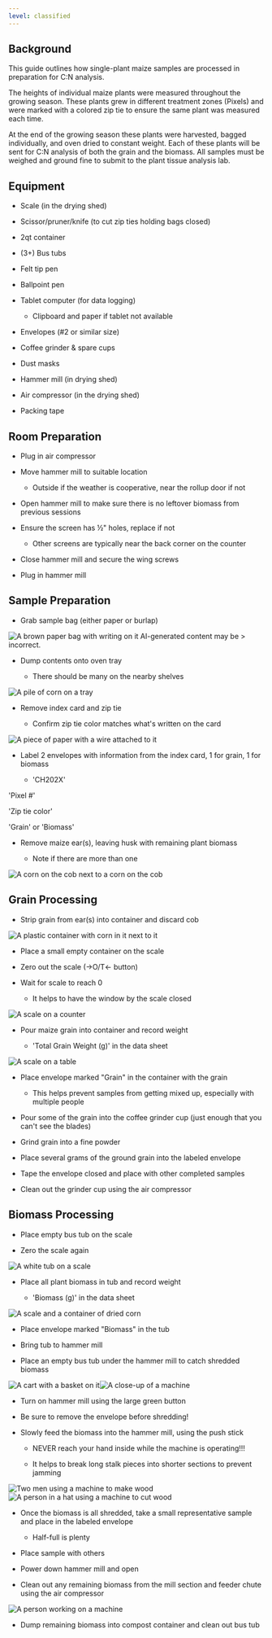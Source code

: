 ```yaml
---
level: classified
---
```



## Background

This guide outlines how single-plant maize samples are processed in
preparation for C:N analysis.

The heights of individual maize plants were measured throughout the
growing season. These plants grew in different treatment zones
(Pixels) and were marked with a colored zip tie to ensure the same
plant was measured each time.

At the end of the growing season these plants were harvested, bagged
individually, and oven dried to constant weight. Each of these plants
will be sent for C:N analysis of both the grain and the biomass. All
samples must be weighed and ground fine to submit to the plant tissue
analysis lab.

## Equipment

- Scale (in the drying shed)

- Scissor/pruner/knife (to cut zip ties holding bags closed)

- 2qt container

- (3+) Bus tubs

- Felt tip pen

- Ballpoint pen

- Tablet computer (for data logging)

  - Clipboard and paper if tablet not available

- Envelopes (#2 or similar size)

- Coffee grinder & spare cups

- Dust masks

- Hammer mill (in drying shed)

- Air compressor (in the drying shed)

- Packing tape

## Room Preparation

- Plug in air compressor

- Move hammer mill to suitable location

  - Outside if the weather is cooperative, near the rollup door if not

- Open hammer mill to make sure there is no leftover biomass from
  previous sessions

- Ensure the screen has ½" holes, replace if not

  - Other screens are typically near the back corner on the counter

- Close hammer mill and secure the wing screws

- Plug in hammer mill

## Sample Preparation

- Grab sample bag (either paper or burlap)

![A brown paper bag with writing on it AI-generated content may be > incorrect.](assets/protocol_maize_whole_plant_processing/image1.jpeg)

- Dump contents onto oven tray

  - There should be many on the nearby shelves

![A pile of corn on a tray](assets/protocol_maize_whole_plant_processing/image2.jpeg)

- Remove index card and zip tie

  - Confirm zip tie color matches what's written on the card

![A piece of paper with a wire attached to it](assets/protocol_maize_whole_plant_processing/image3.jpeg)

- Label 2 envelopes with information from the index card, 1 for grain, 1
  for biomass

  - 'CH202X'

'Pixel #'

'Zip tie color'

'Grain' or 'Biomass'

- Remove maize ear(s), leaving husk with remaining plant biomass

  - Note if there are more than one

![A corn on the cob next to a corn on the cob](assets/protocol_maize_whole_plant_processing/image4.jpeg)

## Grain Processing

- Strip grain from ear(s) into container and discard cob

![A plastic container with corn in it next to it](assets/protocol_maize_whole_plant_processing/image5.jpeg)

- Place a small empty container on the scale

- Zero out the scale (->O/T<- button)

- Wait for scale to reach 0

  - It helps to have the window by the scale closed

![A scale on a counter](assets/protocol_maize_whole_plant_processing/image6.jpeg)

- Pour maize grain into container and record weight

  - 'Total Grain Weight (g)' in the data sheet

![A scale on a table](assets/protocol_maize_whole_plant_processing/image7.jpeg)

- Place envelope marked "Grain" in the container with the grain

  - This helps prevent samples from getting mixed up, especially with
    multiple people

- Pour some of the grain into the coffee grinder cup (just enough that
  you can't see the blades)

- Grind grain into a fine powder

- Place several grams of the ground grain into the labeled envelope

- Tape the envelope closed and place with other completed samples

- Clean out the grinder cup using the air compressor

## Biomass Processing

- Place empty bus tub on the scale

- Zero the scale again

![A white tub on a scale](assets/protocol_maize_whole_plant_processing/image8.jpeg)

- Place all plant biomass in tub and record weight

  - 'Biomass (g)' in the data sheet

![A scale and a container of dried corn](assets/protocol_maize_whole_plant_processing/image9.jpeg)

- Place envelope marked "Biomass" in the tub

- Bring tub to hammer mill

- Place an empty bus tub under the hammer mill to catch shredded biomass

![A cart with a basket on it](assets/protocol_maize_whole_plant_processing/image10.jpeg)![A close-up of a machine](assets/protocol_maize_whole_plant_processing/image11.jpeg)

- Turn on hammer mill using the large green button

- Be sure to remove the envelope before shredding!

- Slowly feed the biomass into the hammer mill, using the push stick

  - NEVER reach your hand inside while the machine is operating!!!

  - It helps to break long stalk pieces into shorter sections to prevent
    jamming

![Two men using a machine to make wood](assets/protocol_maize_whole_plant_processing/image12.jpeg)![A person in a hat using a machine to cut wood](assets/protocol_maize_whole_plant_processing/image13.jpeg)

- Once the biomass is all shredded, take a small representative sample
  and place in the labeled envelope

  - Half-full is plenty

- Place sample with others

- Power down hammer mill and open

- Clean out any remaining biomass from the mill section and feeder chute
  using the air compressor

![A person working on a machine](assets/protocol_maize_whole_plant_processing/image14.jpeg)

- Dump remaining biomass into compost container and clean out bus tub
